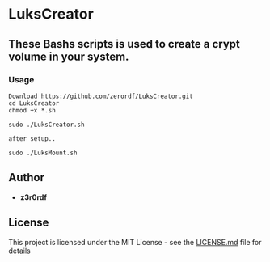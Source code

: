 # LuksCreator
## These Bashs scripts is used to create a crypt volume in your system.


### Usage
```
Download https://github.com/zerordf/LuksCreator.git
cd LuksCreator
chmod +x *.sh

sudo ./LuksCreator.sh

after setup..

sudo ./LuksMount.sh
```
## Author

* **z3r0rdf**

## License

This project is licensed under the MIT License - see the [LICENSE.md](LICENSE.md) file for details
